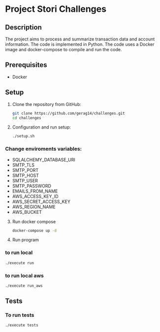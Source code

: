 # Project Stori Challenges

## Description

The project aims to process and summarize transaction data and account information.
The code is implemented in Python. The code uses a Docker image and docker-compose to compile and run the code.

## Prerequisites

- Docker

## Setup

1. Clone the repository from GitHub:

   ```bash
   git clone https://github.com/gerag14/challenges.git
   cd challenges
   ```

2. Configuration and run setup:

   ```bash
   ./setup.sh
   ```

### Change enviroments variables:

- SQLALCHEMY_DATABASE_URI
- SMTP_TLS
- SMTP_PORT
- SMTP_HOST
- SMTP_USER
- SMTP_PASSWORD
- EMAILS_FROM_NAME
- AWS_ACCESS_KEY_ID
- AWS_SECRET_ACCESS_KEY
- AWS_REGION_NAME
- AWS_BUCKET

3. Run docker compose

   ```bash
   docker-compose up -d
   ```

4. Run program

### to run local

```bash
./execute run
```

### to run local aws

```bash
./execute run_aws
```

## Tests

### To run tests

```bash
./execute tests
```
